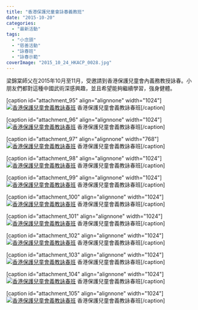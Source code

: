 ```yaml
---
title: "香港保護兒童會詠春義教班"
date: "2015-10-20"
categories: 
  - "最新活動"
tags: 
  - "小念頭"
  - "慈善活動"
  - "詠春班"
  - "詠春示範"
coverImage: "2015_10_24_HKACP_0028.jpg"
---
```


梁錦棠師父在2015年10月至11月，受邀請到香港保護兒童會內義務教授詠春。小朋友們都對這種中國武術深感興趣，並且希望能夠繼續學習，強身健體。

\[caption id="attachment\_95" align="alignnone" width="1024"\][![香港保護兒童會義教詠春班](images/2015_10_24_HKACP_0001-1024x768.jpg)](http://13.229.250.225/wp-content/uploads/2016/03/2015_10_24_HKACP_0001.jpg) 香港保護兒童會義教詠春班\[/caption\]

<!--more-->

\[caption id="attachment\_96" align="alignnone" width="1024"\][![香港保護兒童會義教詠春班](images/2015_10_24_HKACP_0003-1024x768.jpg)](http://13.229.250.225/wp-content/uploads/2016/03/2015_10_24_HKACP_0003.jpg) 香港保護兒童會義教詠春班\[/caption\]

\[caption id="attachment\_97" align="alignnone" width="768"\][![香港保護兒童會義教詠春班](images/2015_10_24_HKACP_0004-768x1024.jpg)](http://13.229.250.225/wp-content/uploads/2016/03/2015_10_24_HKACP_0004.jpg) 香港保護兒童會義教詠春班\[/caption\]

\[caption id="attachment\_98" align="alignnone" width="1024"\][![香港保護兒童會義教詠春班](images/2015_10_24_HKACP_0007-1024x768.jpg)](http://13.229.250.225/wp-content/uploads/2016/03/2015_10_24_HKACP_0007.jpg) 香港保護兒童會義教詠春班\[/caption\]

\[caption id="attachment\_99" align="alignnone" width="1024"\][![香港保護兒童會義教詠春班](images/2015_10_24_HKACP_0012-1024x768.jpg)](http://13.229.250.225/wp-content/uploads/2016/03/2015_10_24_HKACP_0012.jpg) 香港保護兒童會義教詠春班\[/caption\]

\[caption id="attachment\_100" align="alignnone" width="1024"\][![香港保護兒童會義教詠春班](images/2015_10_24_HKACP_0013-1024x768.jpg)](http://13.229.250.225/wp-content/uploads/2016/03/2015_10_24_HKACP_0013.jpg) 香港保護兒童會義教詠春班\[/caption\]

\[caption id="attachment\_101" align="alignnone" width="1024"\][![香港保護兒童會義教詠春班](images/2015_10_24_HKACP_0016-1024x768.jpg)](http://13.229.250.225/wp-content/uploads/2016/03/2015_10_24_HKACP_0016.jpg) 香港保護兒童會義教詠春班\[/caption\]

\[caption id="attachment\_102" align="alignnone" width="1024"\][![香港保護兒童會義教詠春班](images/2015_10_24_HKACP_0020-1024x768.jpg)](http://13.229.250.225/wp-content/uploads/2016/03/2015_10_24_HKACP_0020.jpg) 香港保護兒童會義教詠春班\[/caption\]

\[caption id="attachment\_103" align="alignnone" width="1024"\][![香港保護兒童會義教詠春班](images/2015_10_24_HKACP_0025-1024x768.jpg)](http://13.229.250.225/wp-content/uploads/2016/03/2015_10_24_HKACP_0025.jpg) 香港保護兒童會義教詠春班\[/caption\]

\[caption id="attachment\_104" align="alignnone" width="1024"\][![香港保護兒童會義教詠春班](images/2015_10_24_HKACP_0027-1024x768.jpg)](http://13.229.250.225/wp-content/uploads/2016/03/2015_10_24_HKACP_0027.jpg) 香港保護兒童會義教詠春班\[/caption\]

\[caption id="attachment\_105" align="alignnone" width="1024"\][![香港保護兒童會義教詠春班](images/2015_10_24_HKACP_0028-1024x768.jpg)](http://13.229.250.225/wp-content/uploads/2016/03/2015_10_24_HKACP_0028.jpg) 香港保護兒童會義教詠春班\[/caption\]
